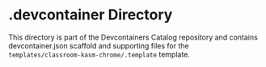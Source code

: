 # .devcontainer Directory

This directory is part of the Devcontainers Catalog repository and contains devcontainer.json scaffold and supporting files for the `templates/classroom-kasm-chrome/.template` template.

